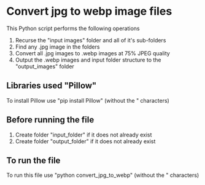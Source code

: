 # Convert jpg to webp image files

This Python script performs the following operations

1. Recurse the "input images" folder and all of it's sub-folders
2. Find any .jpg image in the folders
3. Convert all .jpg images to .webp images at 75% JPEG quality
4. Output the .webp images and input folder structure to the "output_images" folder

## Libraries used "Pillow"
To install Pillow use "pip install Pillow" (without the " characters)

## Before running the file
1. Create folder "input_folder" if it does not already exist
2. Create folder "output_folder" if it does not already exist

## To run the file
To run this file use "python convert_jpg_to_webp" (without the " characters)
